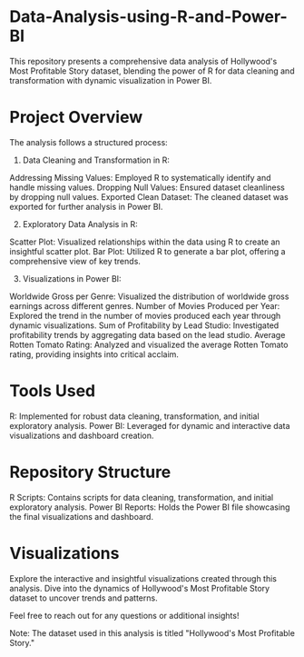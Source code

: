 # Data-Analysis-using-R-and-Power-BI

This repository presents a comprehensive data analysis of Hollywood's Most Profitable Story dataset, blending the power of R for data cleaning and transformation with dynamic visualization in Power BI.

# Project Overview
The analysis follows a structured process:

1. Data Cleaning and Transformation in R:

Addressing Missing Values: Employed R to systematically identify and handle missing values.
Dropping Null Values: Ensured dataset cleanliness by dropping null values.
Exported Clean Dataset: The cleaned dataset was exported for further analysis in Power BI.

2. Exploratory Data Analysis in R:

Scatter Plot: Visualized relationships within the data using R to create an insightful scatter plot.
Bar Plot: Utilized R to generate a bar plot, offering a comprehensive view of key trends.

3. Visualizations in Power BI:

Worldwide Gross per Genre:
Visualized the distribution of worldwide gross earnings across different genres.
Number of Movies Produced per Year:
Explored the trend in the number of movies produced each year through dynamic visualizations.
Sum of Profitability by Lead Studio:
Investigated profitability trends by aggregating data based on the lead studio.
Average Rotten Tomato Rating:
Analyzed and visualized the average Rotten Tomato rating, providing insights into critical acclaim.

# Tools Used
R: Implemented for robust data cleaning, transformation, and initial exploratory analysis.
Power BI: Leveraged for dynamic and interactive data visualizations and dashboard creation.

# Repository Structure
R Scripts: Contains scripts for data cleaning, transformation, and initial exploratory analysis. 
Power BI Reports: Holds the Power BI file showcasing the final visualizations and dashboard.

# Visualizations
Explore the interactive and insightful visualizations created through this analysis. Dive into the dynamics of Hollywood's Most Profitable Story dataset to uncover trends and patterns.

Feel free to reach out for any questions or additional insights!

Note: The dataset used in this analysis is titled "Hollywood's Most Profitable Story."
